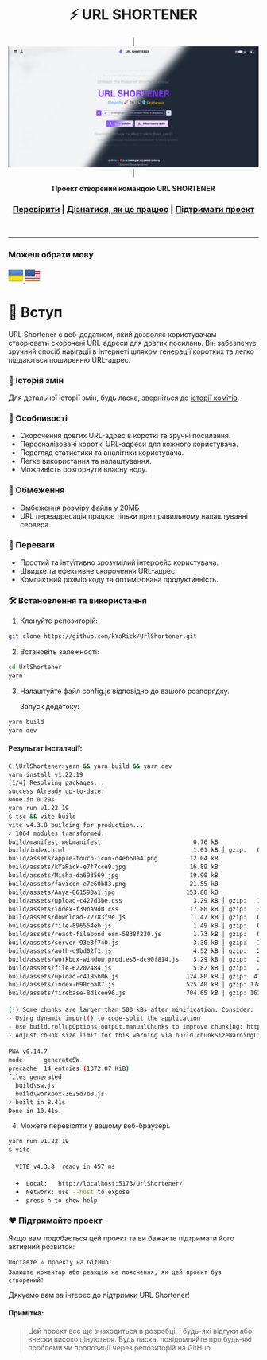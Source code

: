 <div align='center'>

# ⚡️ URL SHORTENER

|![mImage](./docs/imgs/mUrlShortener.jpg)|
<!-- |:---:|
|![Shared](./docs/gifs/ShareMethod.gif)|
|![Download](./docs/gifs/DownloadMethods.gif)| -->
**Проект створений командою URL SHORTENER**
  
### [Перевірити](https://kyarick.github.io/UrlShortener/) | [Дізнатися, як це працює](https://github.com/kYaRick/UrlShortener/wiki) | [Підтримати проект](https://github.com/kYaRick/UrlShortener)
  
</div>

<br />

---
### Можеш обрати мову
<a href="./README.md">
  <img src="./docs/imgs/Ukraine.png" alt="Опис" width="30" height="30">
</a>
<a href="./README_ENG.md">
  <img src="./docs/imgs/United-States.png" alt="Опис" width="30" height="30">
</a>

<br />

# 👋 Вступ

URL Shortener є веб-додатком, який дозволяє користувачам створювати скорочені URL-адреси для довгих посилань. Він забезпечує зручний спосіб навігації в Інтернеті шляхом генерації коротких та легко піддаються поширенню URL-адрес.

### 🔄 Історія змін

Для детальної історії змін, будь ласка, зверніться до [історії комітів](https://github.com/kYaRick/UrlShortener/commits/develop).

### 🚀 Особливості

- Скорочення довгих URL-адрес в короткі та зручні посилання.
- Персоналізовані короткі URL-адреси для кожного користувача.
- Перегляд статистики та аналітики користувача.
- Легке використання та налаштування.
- Можливість розгорнути власну ноду.

### 🚧 Обмеження

- Омбеження розміру файла у 20МБ
- URL переадресація працює тільки при правильному налаштуванні сервера.

### 🌟 Переваги

- Простий та інтуїтивно зрозумілий інтерфейс користувача.
- Швидке та ефективне скорочення URL-адрес.
- Компактний розмір коду та оптимізована продуктивність.

### 🛠️ Встановлення та використання

1. Клонуйте репозиторій:

```bash
git clone https://github.com/kYaRick/UrlShortener.git
```

2. Встановіть залежності:

```bash
cd UrlShortener
yarn
```

3. Налаштуйте файл config.js відповідно до вашого розпорядку.

    Запуск додатоку:

```bash
yarn build
yarn dev
```

#### Результат інсталяції:
```bash
C:\UrlShortener>yarn && yarn build && yarn dev
yarn install v1.22.19
[1/4] Resolving packages...
success Already up-to-date.
Done in 0.29s.
yarn run v1.22.19
$ tsc && vite build
vite v4.3.8 building for production...
✓ 1064 modules transformed.
build/manifest.webmanifest                          0.76 kB
build/index.html                                    1.01 kB │ gzip:   0.49 kB
build/assets/apple-touch-icon-d4eb60a4.png         12.04 kB
build/assets/kYaRick-e7f7cce9.jpg                  16.89 kB
build/assets/Misha-da693569.jpg                    19.90 kB
build/assets/favicon-e7e60b83.png                  21.55 kB
build/assets/Anya-861598a1.jpg                    153.88 kB
build/assets/upload-c427d3be.css                    3.29 kB │ gzip:   1.04 kB
build/assets/index-f39ba9d0.css                    17.80 kB │ gzip:   3.54 kB
build/assets/download-72783f9e.js                   1.47 kB │ gzip:   0.81 kB
build/assets/file-896554eb.js                       1.49 kB │ gzip:   0.81 kB
build/assets/react-filepond.esm-5838f230.js         1.73 kB │ gzip:   0.86 kB
build/assets/server-93e8f740.js                     3.30 kB │ gzip:   1.64 kB
build/assets/auth-d9bd02f1.js                       4.52 kB │ gzip:   2.14 kB
build/assets/workbox-window.prod.es5-dc90f814.js    5.29 kB │ gzip:   2.20 kB
build/assets/file-62202484.js                       5.82 kB │ gzip:   2.47 kB
build/assets/upload-c4195b06.js                   124.80 kB │ gzip:  41.36 kB
build/assets/index-690cba87.js                    525.40 kB │ gzip: 174.85 kB
build/assets/firebase-8d1cee96.js                 704.65 kB │ gzip: 161.84 kB

(!) Some chunks are larger than 500 kBs after minification. Consider:
- Using dynamic import() to code-split the application
- Use build.rollupOptions.output.manualChunks to improve chunking: https://rollupjs.org/configuration-options/#output-manualchunks
- Adjust chunk size limit for this warning via build.chunkSizeWarningLimit.

PWA v0.14.7
mode      generateSW
precache  14 entries (1372.07 KiB)
files generated
  build\sw.js
  build\workbox-3625d7b0.js
✓ built in 8.41s
Done in 10.41s.
```

4. Можете перевіряти у вашому веб-браузері.

```bash
yarn run v1.22.19
$ vite

  VITE v4.3.8  ready in 457 ms

  ➜  Local:   http://localhost:5173/UrlShortener/
  ➜  Network: use --host to expose
  ➜  press h to show help
```

### ❤️ Підтримайте проект

Якщо вам подобається цей проект та ви бажаєте підтримати його активний розвиток:

    Поставте ⭐️ проекту на GitHub!
    Залиште коментар або реакцію на пояснення, як цей проект був створений!

Дякуємо вам за інтерес до підтримки URL Shortener!

#### Примітка:
> Цей проект все ще знаходиться в розробці, і будь-які відгуки або внески високо цінуються.  Будь ласка, повідомляйте про будь-які проблеми чи пропозиції через репозиторій на GitHub.